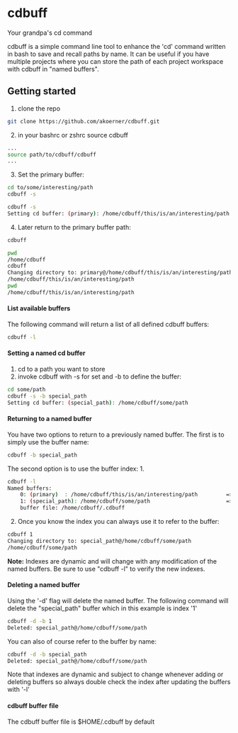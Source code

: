 # cdbuff
Your grandpa's cd command

cdbuff is a simple command line tool to enhance the 'cd' command written in bash
to save and recall paths by name. It can be useful if you have multiple projects
where you can store the path of each project workspace with cdbuff in "named 
buffers".

## Getting started
1. clone the repo
```bash
git clone https://github.com/akoerner/cdbuff.git
```

2. in your bashrc or zshrc source cdbuff
```bash
...
source path/to/cdbuff/cdbuff
...
```
3. Set the primary buffer:
```bash
cd to/some/interesting/path
cdbuff -s
```

```bash
cdbuff -s
Setting cd buffer: (primary): /home/cdbuff/this/is/an/interesting/path
```

4. Later return to the primary buffer path:
```bash
cdbuff
```
```bash
pwd
/home/cdbuff
cdbuff
Changing directory to: primary@/home/cdbuff/this/is/an/interesting/path
/home/cdbuff/this/is/an/interesting/path
pwd
/home/cdbuff/this/is/an/interesting/path
```


#### List available buffers
The following command will return a list of all defined cdbuff buffers:
```bash
cdbuff -l
```

#### Setting a named cd buffer
1. cd to a path you want to store
2. invoke cdbuff with -s for set and -b to define the buffer:
```bash
cd some/path
cdbuff -s -b special_path
Setting cd buffer: (special_path): /home/cdbuff/some/path

```

#### Returning to a named buffer
You have two options to return to a previously named buffer. The first is to 
simply use the buffer name:
```bash
cdbuff -b special_path
```
The second option is to use the buffer index:
1.
```bash
cdbuff -l
Named buffers:
    0: (primary)  : /home/cdbuff/this/is/an/interesting/path         => 'cdbuff primary' or 'cdbuff 0' or 'cdbuff -b primary'                        
    1: (special_path): /home/cdbuff/some/path                        => 'cdbuff special_path' or 'cdbuff 1' or 'cdbuff -b special_path'              
    buffer file: /home/cdbuff/.cdbuff
```

2. Once you know the index you can always use it to refer to the buffer:
```bash
cdbuff 1
Changing directory to: special_path@/home/cdbuff/some/path
/home/cdbuff/some/path
```

**Note:** Indexes are dynamic and will change with any modification of the named
buffers. Be sure to use "cdbuff -l" to verify the new indexes.

#### Deleting a named buffer
Using the '-d' flag will delete the named buffer.
The following command will delete the "special_path" buffer which in this
example is index '1'
```bash
cdbuff -d -b 1
Deleted: special_path@/home/cdbuff/some/path
```
You can also of course refer to the buffer by name:
```bash
cdbuff -d -b special_path 
Deleted: special_path@/home/cdbuff/some/path
```
Note that indexes are dynamic and subject to change whenever adding or deleting
buffers so always double check the index after updating the buffers with '-l'


#### cdbuff buffer file
The cdbuff buffer file is $HOME/.cdbuff by default
